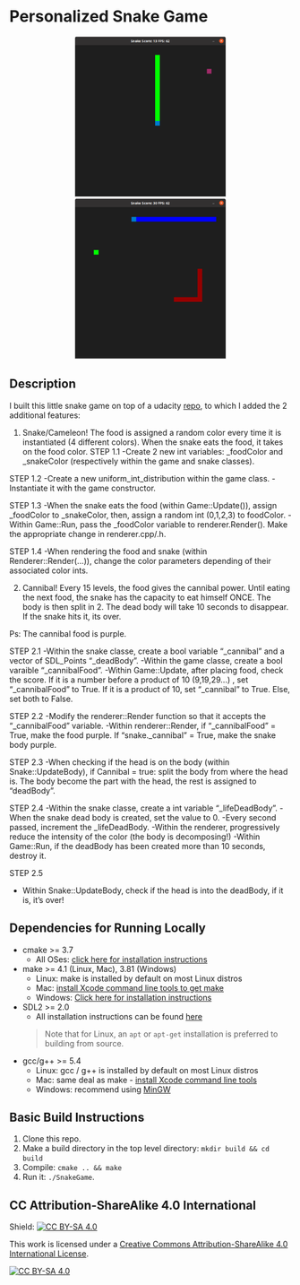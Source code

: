 # Personalized Snake Game


<p align="center">
  <img src="https://github.com/ClemPalf/Snake/blob/main/Illustration_1.png?raw=true"/>
  <img src="https://github.com/ClemPalf/Snake/blob/main/Illustration_2.png?raw=true"/>
  
</p>

## Description
I built this little snake game on top of a udacity [repo](https://github.com/udacity/CppND-Capstone-Snake-Game), to which I added the 2 additional features:                        


1) Snake/Cameleon!
The food is assigned a random color every time it is instantiated (4 different colors). When the snake eats the food, it takes on the food color.
STEP 1.1
-Create 2 new int variables: _foodColor and _snakeColor (respectively within the game and snake classes).

STEP 1.2
-Create a new uniform_int_distribution within the game class.
-Instantiate it with the game constructor.

STEP 1.3
-When the snake eats the food (within Game::Update()), assign _foodColor to _snakeColor, then, assign a random int (0,1,2,3) to foodColor.
-Within Game::Run, pass the _foodColor variable to renderer.Render(). Make the appropriate change in renderer.cpp/.h.
 
STEP 1.4
-When rendering the food and snake (within Renderer::Render(...)), change the color parameters depending of their associated color ints.


2) Cannibal!
Every 15 levels, the food gives the cannibal power. Until eating the next food, the snake has the capacity to eat himself ONCE. The body is then split in 2. The dead body will take 10 seconds to disappear. If the snake hits it, its over.

Ps: The cannibal food is purple.

STEP 2.1
-Within the snake classe, create a bool variable “_cannibal” and a vector of SDL_Points  “_deadBody”.
-Within the game classe, create a bool varaible “_cannibalFood”.
-Within Game::Update, after placing food, check the score.
If it is a number before a product of 10 (9,19,29...) , set “_cannibalFood” to True.
If it is a product of 10, set “_cannibal” to True.
Else, set both to False.

STEP 2.2
-Modify the renderer::Render function so that it accepts the “_cannibalFood” variable.
-Within  renderer::Render, if “_cannibalFood” = True, make the food purple.
If “snake._cannibal” = True, make the snake body purple.

STEP 2.3
-When checking if the head is on the body (within Snake::UpdateBody), if  Cannibal = true:
split the body from where the head is. The body become the part with the head, the rest is assigned to “deadBody”.

STEP 2.4
-Within the snake classe, create a int variable “_lifeDeadBody”.
-When the snake dead body is created, set the value to 0.
-Every second passed, increment the _lifeDeadBody.
-Within the renderer, progressively reduce the intensity of the color (the body is decomposing!)
-Within Game::Run, if the deadBody has been created more than 10 seconds, destroy it.

STEP 2.5
- Within Snake::UpdateBody, check if the head is into the deadBody, if it is, it’s over!


## Dependencies for Running Locally
* cmake >= 3.7
  * All OSes: [click here for installation instructions](https://cmake.org/install/)
* make >= 4.1 (Linux, Mac), 3.81 (Windows)
  * Linux: make is installed by default on most Linux distros
  * Mac: [install Xcode command line tools to get make](https://developer.apple.com/xcode/features/)
  * Windows: [Click here for installation instructions](http://gnuwin32.sourceforge.net/packages/make.htm)
* SDL2 >= 2.0
  * All installation instructions can be found [here](https://wiki.libsdl.org/Installation)
  >Note that for Linux, an `apt` or `apt-get` installation is preferred to building from source. 
* gcc/g++ >= 5.4
  * Linux: gcc / g++ is installed by default on most Linux distros
  * Mac: same deal as make - [install Xcode command line tools](https://developer.apple.com/xcode/features/)
  * Windows: recommend using [MinGW](http://www.mingw.org/)

## Basic Build Instructions

1. Clone this repo.
2. Make a build directory in the top level directory: `mkdir build && cd build`
3. Compile: `cmake .. && make`
4. Run it: `./SnakeGame`.


## CC Attribution-ShareAlike 4.0 International


Shield: [![CC BY-SA 4.0][cc-by-sa-shield]][cc-by-sa]

This work is licensed under a
[Creative Commons Attribution-ShareAlike 4.0 International License][cc-by-sa].

[![CC BY-SA 4.0][cc-by-sa-image]][cc-by-sa]

[cc-by-sa]: http://creativecommons.org/licenses/by-sa/4.0/
[cc-by-sa-image]: https://licensebuttons.net/l/by-sa/4.0/88x31.png
[cc-by-sa-shield]: https://img.shields.io/badge/License-CC%20BY--SA%204.0-lightgrey.svg
